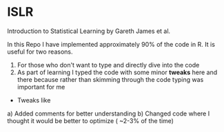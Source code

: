 # ISLR
Introduction to Statistical Learning by Gareth James et al.

In this Repo I have implemented approximately 90% of the code in R. It is useful for two reasons.

1) For those who don't want to type and directly dive into the code
2) As part of learning I typed the code with some minor **tweaks** here and there because rather than skimming through the code typing was important for me

- Tweaks like

a) Added comments for better understanding
b) Changed code where I thought it would be better to optimize ( ~2-3% of the time)




